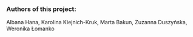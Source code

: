 ### Authors of this project:
Albana Hana,
Karolina Kiejnich-Kruk,
Marta Bakun,
Zuzanna Duszyńska,
Weronika Łomanko
